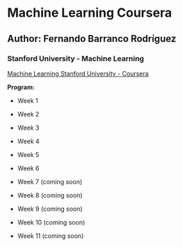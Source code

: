 ﻿# Machine Learning Coursera

## Author: Fernando Barranco Rodríguez

### Stanford University - Machine Learning

[Machine Learning Stanford University - Coursera](https://www.coursera.org/learn/machine-learning)

**Program:**

* Week 1

* Week 2

* Week 3

* Week 4

* Week 5

* Week 6

* Week 7 (coming soon)

* Week 8 (coming soon)

* Week 9 (coming soon)

* Week 10 (coming soon)

* Week 11 (coming soon)


